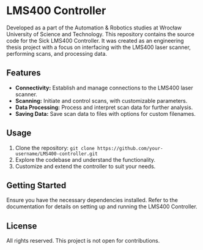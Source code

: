 # LMS400 Controller

Developed as a part of the Automation & Robotics studies at Wrocław University of Science and Technology. This repository contains the source code for the Sick LMS400 Controller. It was created as an engineering thesis project with a focus on interfacing with the LMS400 laser scanner, performing scans, and processing data.

## Features

- **Connectivity:** Establish and manage connections to the LMS400 laser scanner.
- **Scanning:** Initiate and control scans, with customizable parameters.
- **Data Processing:** Process and interpret scan data for further analysis.
- **Saving Data:** Save scan data to files with options for custom filenames.

## Usage

1. Clone the repository: `git clone https://github.com/your-username/LMS400-controller.git`
2. Explore the codebase and understand the functionality.
3. Customize and extend the controller to suit your needs.

## Getting Started

Ensure you have the necessary dependencies installed. Refer to the documentation for details on setting up and running the LMS400 Controller.

## License

All rights reserved. This project is not open for contributions.
